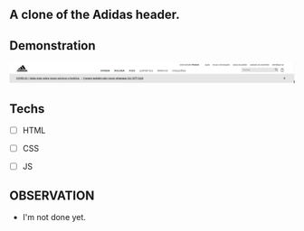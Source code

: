 ## A clone of the Adidas header.

## Demonstration
<img src="./assets/clone-adidas.png">

## Techs

*  [ ] HTML
*  [ ] CSS
*  [ ] JS


## OBSERVATION
-  I'm not done yet.